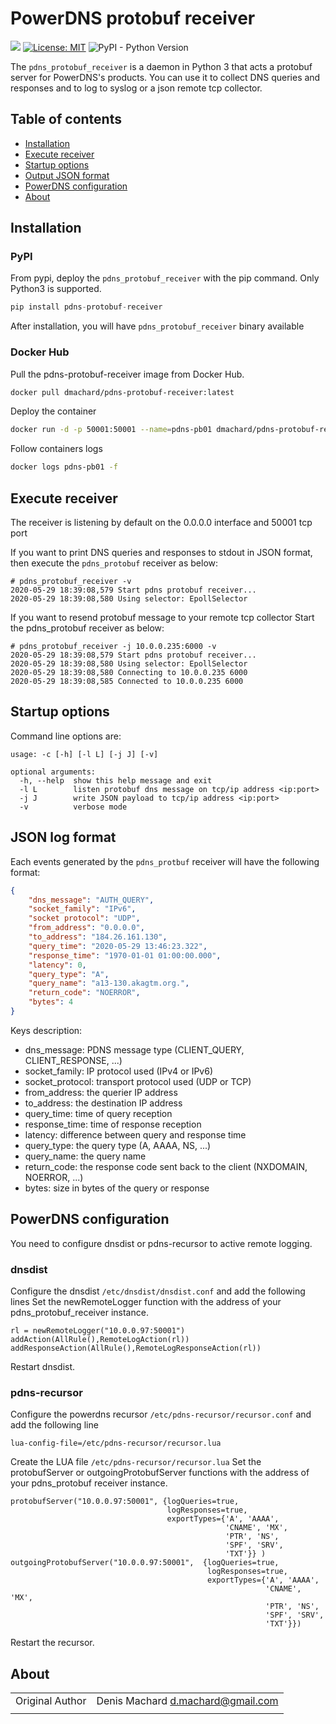 # PowerDNS protobuf receiver

![](https://github.com/dmachard/pdns-protobuf-receiver/workflows/Publish/badge.svg)
[![License: MIT](https://img.shields.io/badge/License-MIT-yellow.svg)](https://opensource.org/licenses/MIT)
![PyPI - Python Version](https://img.shields.io/pypi/pyversions/pdns-protobuf-receiver)

The `pdns_protobuf_receiver` is a daemon in Python 3 that acts a protobuf server for PowerDNS's products. You can use it to collect DNS queries and responses and to log to syslog or a json remote tcp collector.

## Table of contents
* [Installation](#installation)
* [Execute receiver](#execute-receiver)
* [Startup options](#startup-options)
* [Output JSON format](#output-json-format)
* [PowerDNS configuration](#powerdns-configuration)
* [About](#about)

## Installation

### PyPI

From pypi, deploy the `pdns_protobuf_receiver` with the pip command.
Only Python3 is supported.

```python
pip install pdns-protobuf-receiver
```

After installation, you will have `pdns_protobuf_receiver` binary available

### Docker Hub

Pull the pdns-protobuf-receiver image from Docker Hub.

```bash
docker pull dmachard/pdns-protobuf-receiver:latest
```

Deploy the container

```bash
docker run -d -p 50001:50001 --name=pdns-pb01 dmachard/pdns-protobuf-receiver
```

Follow containers logs 

```bash
docker logs pdns-pb01 -f
```

## Execute receiver

The receiver is listening by default on the 0.0.0.0 interface and 50001 tcp port 

If you want to print DNS queries and responses to stdout in JSON format, then execute the `pdns_protobuf` receiver as below: 

```
# pdns_protobuf_receiver -v
2020-05-29 18:39:08,579 Start pdns protobuf receiver...
2020-05-29 18:39:08,580 Using selector: EpollSelector
```

If you want to resend protobuf message to your remote tcp collector
Start the pdns_protobuf receiver as below:

```
# pdns_protobuf_receiver -j 10.0.0.235:6000 -v
2020-05-29 18:39:08,579 Start pdns protobuf receiver...
2020-05-29 18:39:08,580 Using selector: EpollSelector
2020-05-29 18:39:08,580 Connecting to 10.0.0.235 6000
2020-05-29 18:39:08,585 Connected to 10.0.0.235 6000
```

## Startup options

Command line options are:

```
usage: -c [-h] [-l L] [-j J] [-v]

optional arguments:
  -h, --help  show this help message and exit
  -l L        listen protobuf dns message on tcp/ip address <ip:port>
  -j J        write JSON payload to tcp/ip address <ip:port>
  -v          verbose mode
```

## JSON log format

Each events generated by the `pdns_protbuf` receiver will have the following format:

```json
{
    "dns_message": "AUTH_QUERY",
    "socket_family": "IPv6",
    "socket protocol": "UDP",
    "from_address": "0.0.0.0",
    "to_address": "184.26.161.130",
    "query_time": "2020-05-29 13:46:23.322",
    "response_time": "1970-01-01 01:00:00.000",
    "latency": 0,
    "query_type": "A",
    "query_name": "a13-130.akagtm.org.",
    "return_code": "NOERROR",
    "bytes": 4
}
```

Keys description:
 - dns_message: PDNS message type (CLIENT_QUERY, CLIENT_RESPONSE, ...)
 - socket_family: IP protocol used (IPv4 or IPv6)
 - socket_protocol: transport protocol used (UDP or TCP)
 - from_address: the querier IP address
 - to_address: the destination IP address
 - query_time: time of query reception
 - response_time: time of response reception
 - latency: difference between query and response time
 - query_type: the query type (A, AAAA, NS, ...)
 - query_name: the query name
 - return_code: the response code sent back to the client (NXDOMAIN, NOERROR, ...)
 - bytes: size in bytes of the query or response

## PowerDNS configuration

You need to configure dnsdist or pdns-recursor to active remote logging.
 
### dnsdist

Configure the dnsdist `/etc/dnsdist/dnsdist.conf` and add the following lines
Set the newRemoteLogger function with the address of your pdns_protobuf_receiver
instance.

```
rl = newRemoteLogger("10.0.0.97:50001")
addAction(AllRule(),RemoteLogAction(rl))
addResponseAction(AllRule(),RemoteLogResponseAction(rl))
```

Restart dnsdist.

### pdns-recursor

Configure the powerdns recursor `/etc/pdns-recursor/recursor.conf` and add the following line

```
lua-config-file=/etc/pdns-recursor/recursor.lua
```

Create the LUA file `/etc/pdns-recursor/recursor.lua`
Set the protobufServer or outgoingProtobufServer functions with the address of your pdns_protobuf receiver instance.

```
protobufServer("10.0.0.97:50001", {logQueries=true,
                                   logResponses=true,
                                   exportTypes={'A', 'AAAA',
                                                'CNAME', 'MX', 
                                                'PTR', 'NS',
                                                'SPF', 'SRV',
                                                'TXT'}} )
outgoingProtobufServer("10.0.0.97:50001",  {logQueries=true,
                                            logResponses=true,
                                            exportTypes={'A', 'AAAA',
                                                         'CNAME', 'MX',
                                                         'PTR', 'NS',
                                                         'SPF', 'SRV',
                                                         'TXT'}})
```

Restart the recursor.

## About

| | |
| ------------- | ------------- |
| Original Author |  Denis Machard <d.machard@gmail.com> |
| | |

